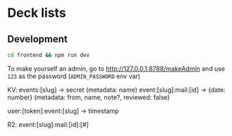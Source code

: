 # Deck lists

## Development

```bash
cd frontend && npm run dev
```

To make yourself an admin, go to <http://127.0.0.1:8788/makeAdmin> and use `123` as the password (`ADMIN_PASSWORD` env var)

KV:
events:[slug] -> secret (metadata: name)
event:[slug]:mail:[id] -> {date: number} (metadata: from, name, note?, reviewed: false)

user:[token]:event:[slug] -> timestamp

R2:
event:[slug]:mail:[id]:[#]
